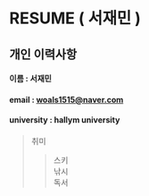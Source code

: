 # RESUME ( 서재민 )

## 개인 이력사항  
#### 이름 : 서재민  
#### email : woals1515@naver.com
#### university : hallym university

> 취미
>> 스키  
>> 낚시  
>> 독서

